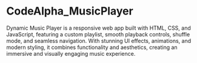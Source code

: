 # CodeAlpha_MusicPlayer
Dynamic Music Player is a responsive web app built with HTML, CSS, and JavaScript, featuring a custom playlist, smooth playback controls, shuffle mode, and seamless navigation. With stunning UI effects, animations, and modern styling, it combines functionality and aesthetics, creating an immersive and visually engaging music experience.
